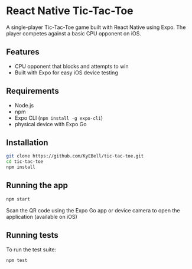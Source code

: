 # React Native Tic-Tac-Toe

A single-player Tic-Tac-Toe game built with React Native using Expo. The player competes against a basic CPU opponent on iOS.

## Features

- CPU opponent that blocks and attempts to win
- Built with Expo for easy iOS device testing

## Requirements

- Node.js
- npm
- Expo CLI (`npm install -g expo-cli`)
- physical device with Expo Go

## Installation

```bash
git clone https://github.com/KyEBell/tic-tac-toe.git
cd tic-tac-toe
npm install
```

## Running the app

```bash
npm start
```

Scan the QR code using the Expo Go app or device camera to open the application (available on iOS)

## Running tests

To run the test suite:

```bash
npm test
```
